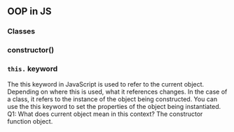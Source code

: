 ## OOP in JS 

### Classes

### constructor()

### `this.` keyword
The this keyword in JavaScript is used to refer to the current object. Depending on where this is used, what it references changes. In the case of a class, it refers to the instance of the object being constructed. You can use the this keyword to set the properties of the object being instantiated.
Q1: What does current object mean in this context? 
The constructor function object.